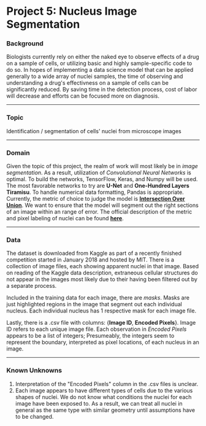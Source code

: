 # Project 5: Nucleus Image Segmentation

### Background

Biologists currently rely on either the naked eye to observe effects of a drug on a sample of cells, or utilizing basic and highly sample-specific code to do so. In hopes of implementing a data science model that can be applied generally to a wide array of nuclei samples, the time of observing and understanding a drug's effectivness on a sample of cells can be significantly reduced. By saving time in the detection process, cost of labor will decrease and efforts can be focused more on diagnosis.

------

### Topic

Identification / segmentation of cells' nuclei from microscope images

------

### Domain

Given the topic of this project, the realm of work will most likely be in *image segmentation*. As a result, utilization of *Convolutional Neural Networks* is optimal. To build the networks, TensorFlow, Keras, and Numpy will be used. The most favorable networks to try are **U-Net** and **One-Hundred Layers Tiramisu**. To handle numerical data formatting, Pandas is appropriate. Currently, the metric of choice to judge the model is **[Intersection Over Union](https://www.kaggle.com/stkbailey/step-by-step-explanation-of-scoring-metric)**. We want to ensure that the model will segment out the right sections of an image within an range of error. The official description of the metric and pixel labeling of nuclei can be found [**here**](https://www.kaggle.com/c/data-science-bowl-2018#evaluation).

------

### Data

The dataset is downloaded from Kaggle as part of a recently finished competition started in January 2018 and hosted by MIT. There is a collection of image files, each showing apparent nuclei in that image. Based on reading of the Kaggle data description, extraneous cellular structures do not appear in the images most likely due to their having been filtered out by a separate process. 

Included in the training data for each image, there are *masks*. Masks are just highlighted regions in the image that segment out each individual nucleus. Each individual nucleus has 1 respective mask for each image file.

Lastly, there is a .csv file with columns: {**Image ID**, **Encoded Pixels**}. Image ID refers to each unique image file. Each observation in *Encoded Pixels* appears to be a list of integers; Presumeably, the integers seem to represent the boundary, interpreted as pixel locations, of each nucleus in an image.

------

### Known Unknowns

1. Interpretation of the "Encoded Pixels" column in the .csv files is unclear.
2. Each image appears to have different types of cells due to the various shapes of nuclei. We do not know what conditions the nuclei for each image have been exposed to. As a result, we can treat all nuclei in general as the same type with similar geometry until assumptions have to be changed.
